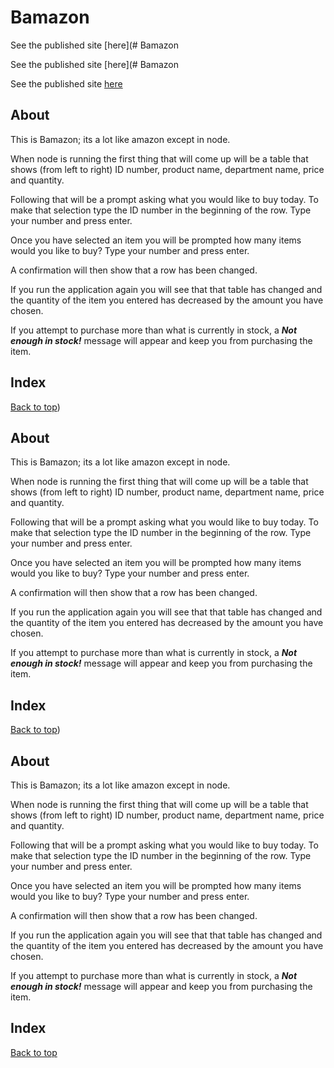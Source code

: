 # Bamazon

See the published site [here](# Bamazon

See the published site [here](# Bamazon

See the published site [here](https://chrisruizaz.github.io/Bamazon/)

## About

This is Bamazon; its a lot like amazon except in node.

When node is running the first thing that will come up will be a table that shows (from left to right) ID number, product name, department name, price and quantity.

Following that will be a prompt asking what you would like to buy today. To make that selection type the ID number in the beginning of the row. Type your number and press enter.

Once you have selected an item you will be prompted how many items would you like to buy? Type your number and press enter.

A confirmation will then show that a row has been changed.

If you run the application again you will see that that table has changed and the quantity of the item you entered has decreased by the amount you have chosen.

If you attempt to purchase more than what is currently in stock, a _**Not enough in stock!**_ message will appear and keep you from purchasing the item.

## Index

[Back to top](#))

## About

This is Bamazon; its a lot like amazon except in node.

When node is running the first thing that will come up will be a table that shows (from left to right) ID number, product name, department name, price and quantity.

Following that will be a prompt asking what you would like to buy today. To make that selection type the ID number in the beginning of the row. Type your number and press enter.

Once you have selected an item you will be prompted how many items would you like to buy? Type your number and press enter.

A confirmation will then show that a row has been changed.

If you run the application again you will see that that table has changed and the quantity of the item you entered has decreased by the amount you have chosen.

If you attempt to purchase more than what is currently in stock, a _**Not enough in stock!**_ message will appear and keep you from purchasing the item.

## Index

[Back to top](#))

## About

This is Bamazon; its a lot like amazon except in node.

When node is running the first thing that will come up will be a table that shows (from left to right) ID number, product name, department name, price and quantity.

Following that will be a prompt asking what you would like to buy today. To make that selection type the ID number in the beginning of the row. Type your number and press enter.

Once you have selected an item you will be prompted how many items would you like to buy? Type your number and press enter.

A confirmation will then show that a row has been changed.

If you run the application again you will see that that table has changed and the quantity of the item you entered has decreased by the amount you have chosen.

If you attempt to purchase more than what is currently in stock, a _**Not enough in stock!**_ message will appear and keep you from purchasing the item.

## Index

[Back to top](#)
